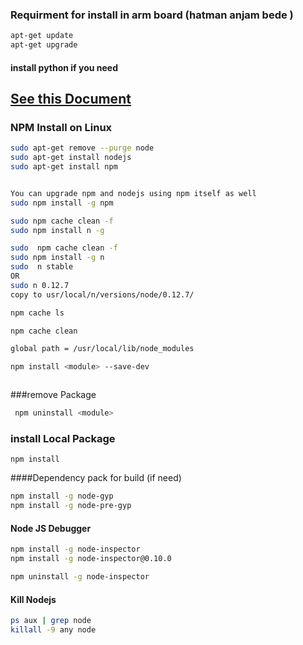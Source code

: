 ### Requirment for install in arm board (hatman anjam bede )
```bash
apt-get update 
apt-get upgrade 
```
#### install python if you need 
[See this Document ](https://github.com/Qasemt/dev-tutorial/blob/master/Python/Installing_Python_on_Beaglebone_Black.md)
---
### NPM Install on Linux 
```bash
sudo apt-get remove --purge node 
sudo apt-get install nodejs
sudo apt-get install npm


You can upgrade npm and nodejs using npm itself as well
sudo npm install -g npm

sudo npm cache clean -f
sudo npm install n -g

sudo  npm cache clean -f
sudo npm install -g n
sudo  n stable
OR 
sudo n 0.12.7 
copy to usr/local/n/versions/node/0.12.7/

npm cache ls

npm cache clean 

global path = /usr/local/lib/node_modules

npm install <module> --save-dev



```
###remove  Package 
```bash
 npm uninstall <module> 
```

### install Local Package 
```bashe 
npm install 
```

####Dependency pack for build (if need)
```bash
npm install -g node-gyp
npm install -g node-pre-gyp
```

#### Node JS Debugger
```bash
npm install -g node-inspector
npm install -g node-inspector@0.10.0

npm uninstall -g node-inspector
```
#### Kill Nodejs

```bash
ps aux | grep node
killall -9 any node
```
